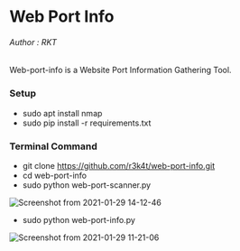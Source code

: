 
# Web Port Info


<h6>Author : RKT</h6>


Web-port-info is a Website Port Information Gathering Tool. 

### Setup ###

+ sudo apt install nmap
+ sudo pip install -r requirements.txt

### Terminal Command ###

+ git clone https://github.com/r3k4t/web-port-info.git
+ cd web-port-info
+ sudo python web-port-scanner.py

![Screenshot from 2021-01-29 14-12-46](https://user-images.githubusercontent.com/69615463/106251740-8f34dc80-623f-11eb-9c43-4dd34746d439.png)

+ sudo python web-port-info.py

![Screenshot from 2021-01-29 11-21-06](https://user-images.githubusercontent.com/69615463/106251842-aa9fe780-623f-11eb-905e-3d84e4f26151.png)








